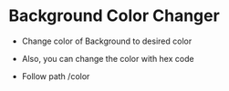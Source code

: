 # Background Color Changer

- Change color of Background to desired color
- Also, you can change the color with hex code

- Follow path /color